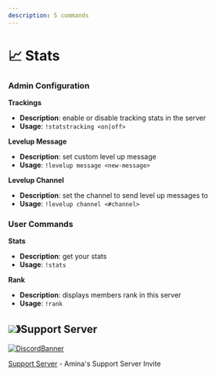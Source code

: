 ```yaml
---
description: 5 commands
---
```


# 📈 Stats

### Admin Configuration

**Trackings**

- **Description**: enable or disable tracking stats in the server
- **Usage**: `!statstracking <on|off>`

**Levelup Message**

- **Description**: set custom level up message
- **Usage**: `!levelup message <new-message>`

**Levelup Channel**

- **Description**: set the channel to send level up messages to
- **Usage**: `!levelup channel <#channel>`

### User Commands

**Stats**

- **Description**: get your stats
- **Usage**: `!stats`

**Rank**

- **Description**: displays members rank in this server
- **Usage**: `!rank`

## ![](https://cdn.discordapp.com/emojis/1036083490292244493.png)》Support Server

[![DiscordBanner](https://invidget.switchblade.xyz/uMgS9evnmv)](https://discord.gg/uMgS9evnmv)

[Support Server](https://discord.gg/uMgS9evnmv) - Amina's Support Server Invite
